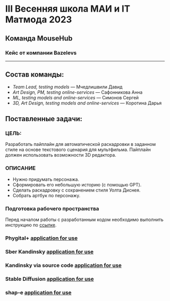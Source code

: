 # III Весенняя школа МАИ и IT Матмода 2023
## Команда MouseHub
### Кейс от компании Bazelevs
---
## Состав команды:

- *Team Lead, testing models* — Мчедлишвили Давид
- *Art Design, PM, testing online-services* — Сафонникова Анна
- *ML, testing models and online-services* — Симонов Сергей
- *3D, Art Design, testing models and online-services* — Коротина Дарья

## Поставленные задачи:

### ЦЕЛЬ:

Разработать пайплайн для автоматической раскадровки в заданном стиле на основе текстового сценария для мультфильма. Пайплайн должен использовать возможности 3D редактора.

### ОПИСАНИЕ

- Нужно придумать персонажа.
- Сформировать его небольшую историю (с помощью GPT).
- Сделать раскадровку с сохранением стиля Уолта Диснея.
- Собрать артбук по персонажу.

### Подготовка рабочего пространства

Перед началом работы с разработанным кодом необходимо выполнить инструкцию по [ссылке](https://github.com/keoni02032/MouseHub/blob/main/application.md).

### Phygital+ [application for use](https://github.com/keoni02032/MouseHub/blob/main/phygital_plus.md)

### Sber Kandinsky [application for use](https://github.com/keoni02032/MouseHub/blob/main/Sber_Kandinsky.md)

### Kandinsky via source code [application for use](https://github.com/keoni02032/MouseHub/tree/main/Kandinsky-2)

### Stable Diffusion [application for use](https://github.com/keoni02032/MouseHub/tree/main/finetuned_diffusion)

### shap-e [application for use](https://github.com/keoni02032/MouseHub/tree/main/shap-e)

